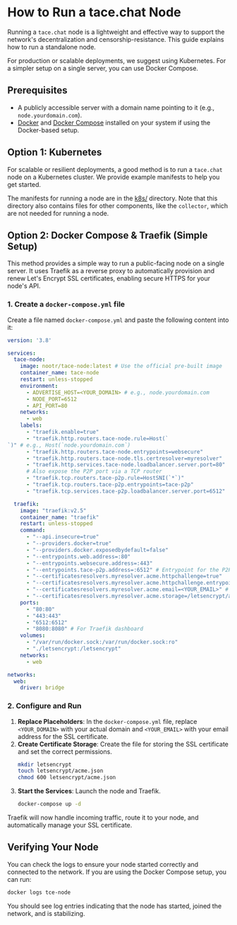 # How to Run a tace.chat Node

Running a `tace.chat` node is a lightweight and effective way to support the network's decentralization and censorship-resistance. This guide explains how to run a standalone node.

For production or scalable deployments, we suggest using Kubernetes. For a simpler setup on a single server, you can use Docker Compose.

## Prerequisites

- A publicly accessible server with a domain name pointing to it (e.g., `node.yourdomain.com`).
- [Docker](https://www.docker.com/get-started) and [Docker Compose](https://docs.docker.com/compose/install/) installed on your system if using the Docker-based setup.

## Option 1: Kubernetes

For scalable or resilient deployments, a good method is to run a `tace.chat` node on a Kubernetes cluster. We provide example manifests to help you get started.

The manifests for running a node are in the [k8s/](./k8s/) directory. Note that this directory also contains files for other components, like the `collector`, which are not needed for running a node.

## Option 2: Docker Compose & Traefik (Simple Setup)

This method provides a simple way to run a public-facing node on a single server. It uses Traefik as a reverse proxy to automatically provision and renew Let's Encrypt SSL certificates, enabling secure HTTPS for your node's API.

### 1. Create a `docker-compose.yml` file

Create a file named `docker-compose.yml` and paste the following content into it:

```yaml
version: '3.8'

services:
  tace-node:
    image: nootr/tace-node:latest # Use the official pre-built image
    container_name: tace-node
    restart: unless-stopped
    environment:
      - ADVERTISE_HOST=<YOUR_DOMAIN> # e.g., node.yourdomain.com
      - NODE_PORT=6512
      - API_PORT=80
    networks:
      - web
    labels:
      - "traefik.enable=true"
      - "traefik.http.routers.tace-node.rule=Host(`
`)" # e.g., Host(`node.yourdomain.com`)
      - "traefik.http.routers.tace-node.entrypoints=websecure"
      - "traefik.http.routers.tace-node.tls.certresolver=myresolver"
      - "traefik.http.services.tace-node.loadbalancer.server.port=80"
      # Also expose the P2P port via a TCP router
      - "traefik.tcp.routers.tace-p2p.rule=HostSNI(`*`)"
      - "traefik.tcp.routers.tace-p2p.entrypoints=tace-p2p"
      - "traefik.tcp.services.tace-p2p.loadbalancer.server.port=6512"

  traefik:
    image: "traefik:v2.5"
    container_name: "traefik"
    restart: unless-stopped
    command:
      - "--api.insecure=true"
      - "--providers.docker=true"
      - "--providers.docker.exposedbydefault=false"
      - "--entrypoints.web.address=:80"
      - "--entrypoints.websecure.address=:443"
      - "--entrypoints.tace-p2p.address=:6512" # Entrypoint for the P2P port
      - "--certificatesresolvers.myresolver.acme.httpchallenge=true"
      - "--certificatesresolvers.myresolver.acme.httpchallenge.entrypoint=web"
      - "--certificatesresolvers.myresolver.acme.email=<YOUR_EMAIL>" # e.g., you@yourdomain.com
      - "--certificatesresolvers.myresolver.acme.storage=/letsencrypt/acme.json"
    ports:
      - "80:80"
      - "443:443"
      - "6512:6512"
      - "8080:8080" # For Traefik dashboard
    volumes:
      - "/var/run/docker.sock:/var/run/docker.sock:ro"
      - "./letsencrypt:/letsencrypt"
    networks:
      - web

networks:
  web:
    driver: bridge
```

### 2. Configure and Run

1.  **Replace Placeholders**: In the `docker-compose.yml` file, replace `<YOUR_DOMAIN>` with your actual domain and `<YOUR_EMAIL>` with your email address for the SSL certificate.
2.  **Create Certificate Storage**: Create the file for storing the SSL certificate and set the correct permissions.
    ```bash
    mkdir letsencrypt
    touch letsencrypt/acme.json
    chmod 600 letsencrypt/acme.json
    ```
3.  **Start the Services**: Launch the node and Traefik.
    ```bash
    docker-compose up -d
    ```

Traefik will now handle incoming traffic, route it to your node, and automatically manage your SSL certificate.

## Verifying Your Node

You can check the logs to ensure your node started correctly and connected to the network. If you are using the Docker Compose setup, you can run:

```bash
docker logs tce-node
```

You should see log entries indicating that the node has started, joined the network, and is stabilizing.

```